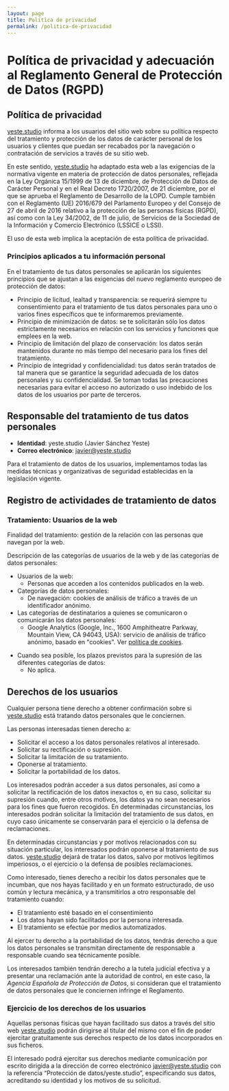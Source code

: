 ```yaml
---
layout: page
title: Política de privacidad
permalink: /politica-de-privacidad
---
```

# Política de privacidad y adecuación al Reglamento General de Protección de Datos (RGPD)

## Política de privacidad

[yeste.studio](https://yeste.studio) informa a los usuarios del sitio web sobre su política respecto del
tratamiento y protección de los datos de carácter personal de los usuarios y clientes que puedan ser 
recabados por la navegación o contratación de servicios a través de su sitio web.

En este sentido, [yeste.studio](https://yeste.studio) ha adaptado esta web a las exigencias de la 
normativa vigente en materia de protección de datos personales, 
reflejada en la Ley Orgánica 15/1999 de 13 de diciembre, de Protección de Datos de Carácter Personal 
y en el Real Decreto 1720/2007, de 21 diciembre, por el que se aprueba el Reglamento de Desarrollo de la LOPD. 
Cumple también con el Reglamento (UE) 2016/679 del Parlamento Europeo y del Consejo de 27 de abril de 2016 relativo
a la protección de las personas físicas (RGPD), así como con la Ley 34/2002, de 11 de julio, 
de Servicios de la Sociedad de la Información y Comercio Electrónico (LSSICE o LSSI).

El uso de esta web implica la aceptación de esta política de privacidad.

### Principios aplicados a tu información personal

En el tratamiento de tus datos personales se aplicarán los siguientes principios que se ajustan a las 
exigencias del nuevo reglamento europeo de protección de datos:

- Principio de licitud, lealtad y transparencia: se requerirá siempre tu consentimiento para el tratamiento de 
tus datos personales para uno o varios fines específicos que te informaremos previamente.
- Principio de minimización de datos: se te solicitarán sólo los datos estrictamente necesarios en relación con los
servicios y funciones que emplees en la web.
- Principio de limitación del plazo de conservación: los datos serán mantenidos durante no más tiempo del 
necesario para los fines del tratamiento.
- Principio de integridad y confidencialidad: tus datos serán tratados de tal manera que se garantice la seguridad 
adecuada de los datos personales y su confidencialidad. Se toman todas las precauciones necesarias para evitar el 
acceso no autorizado o uso indebido de los datos de los usuarios por parte de terceros.

## Responsable del tratamiento de tus datos personales

- **Identidad**: yeste.studio (Javier Sánchez Yeste)
- **Correo electrónico**: javier@yeste.studio 
 
<!---
A efectos de lo previsto en el _Reglamento General de Protección de Datos_ antes citado los datos personales 
que nos envíes a través de los formularios de la web recibirán el tratamiento de datos de _"Usuarios del formulario de contacto de la web”_.
--->

Para el tratamiento de datos de los usuarios, implementamos todas las medidas técnicas y organizativas de 
seguridad establecidas en la legislación vigente.

## Registro de actividades de tratamiento de datos

### Tratamiento: Usuarios de la web

Finalidad del tratamiento: gestión de la relación con las personas que navegan por la web.

Descripción de las categorías de usuarios de la web y de las categorías de datos personales:

- Usuarios de la web:
    - Personas que acceden a los contenidos publicados en la web.
- Categorías de datos personales:
    - De navegación: cookies de análisis de tráfico a través de un identificador anónimo.
- Las categorías de destinatarios a quienes se comunicaron o comunicarán los datos personales:
    - Google Analytics (Google, Inc., 1600 Amphitheatre Parkway, Mountain View, CA 94043, USA): 
    servicio de análisis de tráfico anónimo, basado en "cookies". Ver [política de cookies](/politica-de-cookies).

<!---
    - SW Hosting & C. T., S.L. (C./ Ponent, 13 -15 Pol. Ind. Mas Llado II, 17458 Fornells de la Selva – Girona - Spain): 
    servicio de hosting de la web [artmusic.coach](https://artmusic.coach).
--->
- Cuando sea posible, los plazos previstos para la supresión de las diferentes categorías de datos:
    - No aplica. 

<!---
### Tratamiento: Usuarios del formulario de contacto de la web

Finalidad del tratamiento: gestión de la relación con las personas que envían un mensaje al autor a través del formulario de contacto de la web
a trevés de correo electrónico.

Descripción de las categorías de usuarios del formulario de contacto y de las categorías de datos personales:

- Usuarios del formulario de contacto:
  - Personas que utilizan el formulario de contacto para ponerse en contacto con el autor a través de correo electrónico. 
- Categorías de datos personales:
  - Los necesarios para recibir una respuesta del autor (nombre y email).
  - De identificación: nombre, e-mail.
- Las categorías de destinatarios a quienes se comunicaron o comunicarán los datos personales:
  - SW Hosting & C. T., S.L. (C./ Ponent, 13 -15 Pol. Ind. Mas Llado II, 17458 Fornells de la Selva – Girona - Spain): servicio de hosting de la web [artmusic.coach](https://artmusic.coach).
- Cuando sea posible, los plazos previstos para la supresión de las diferentes categorías de datos:
  - A petición del usuario.
--->
<!---
### Tratamiento: Usuarios suscriptores de la web

Finalidad del tratamiento: gestión de la relación con las personas que se suscriben en la web para recibir por medios 
electrónicos (correo electrónico) noticias, promociones y avisos sobre la actualización de
los contenidos de la web.

Descripción de las categorías de usuarios suscriptores de la web y de las categorías de datos personales:

- Usuarios de la web y suscriptores:
    - Personas que se suscriben en la web para recibir por medios electrónicos (correo electrónico, SMS, Whatsapp, etc)
     noticias, promociones y avisos sobre la actualización de los contenidos de la web.
- Categorías de datos personales:
    - Los necesarios para la notificación de noticias, promociones y avisos.
    - De identificación: nombre y apellidos, teléfono, e-mail.   
- Las categorías de destinatarios a quienes se comunicaron o comunicarán los datos personales:
    - SW Hosting & C. T., S.L. (C./ Ponent, 13 -15 Pol. Ind. Mas Llado II, 17458 Fornells de la Selva – Girona - Spain): servicio de hosting de la web [artmusic.coach](https://artmusic.coach).  
- Cuando sea posible, los plazos previstos para la supresión de las diferentes categorías de datos:
    - A petición del usuario. 
--->
<!---
### Tratamiento: Clientes

Finalidad del tratamiento: gestión de la relación con los clientes.

Descripción de las categorías de clientes y de las categorías de datos personales:

- Clientes: 
    - Personas con las que se mantiene una relación comercial como clientes.
- Categorías de datos personales:
    - Los necesarios para el mantenimiento de la relación comercial. Facturar, enviar publicidad por correo electrónico, servicio postventa y fidelización.
    - De identificación: nombre y apellidos, NIF, dirección postal, teléfonos, e-mail.   
- Las categorías de destinatarios a quienes se comunicaron o comunicarán los datos personales:
    - Administración tributaria.  
- Cuando sea posible, los plazos previstos para la supresión de las diferentes categorías de datos:
    - Los previstos por la legislación fiscal respecto a la prescripción de responsabilidades.
    - A petición del cliente siempre y cuando no haya deudas pendientes ni contratos en curso. 
--->
<!---
### Tratamiento: Clientes potenciales

Finalidad del tratamiento: gestión de la relación con los clientes potenciales.

Descripción de las categorías de clientes potenciales y de las categorías de datos personales:

- Clientes potenciales:
    - Personas con las que se busca mantener una relación comercial como clientes.
- Categorías de datos personales:
    - Los necesarios para la promoción comercial de la empresa.
    - De identificación: nombre y apellidos y dirección postal, teléfonos, e-mail.  
- Las categorías de destinatarios a quienes se comunicaron o comunicarán los datos personales:
    - No se contempla.
- Cuando sea posible, los plazos previstos para la supresión de las diferentes categorías de datos:
    - Un año desde el primer contacto.
--->
<!---
### Tratamiento: Proveedores

Finalidad del tratamiento: gestión de la relación con los proveedores

Descripción de las categorías de proveedores y de las categorías de datos personales:

- Proveedores:
    - Personas con las que se mantiene una relación comercial como proveedores de productos y/o servicios.
- Categorías de datos personales:
    - Los necesarios para el mantenimiento de la relación laboral.
    - De identificación: nombre, NIF, dirección postal, teléfonos, e-mail.
    - Datos bancarios: para la domiciliación de pagos.
- Cuando sea posible, los plazos previstos para la supresión de las diferentes categorías de datos:
    - Los previstos por la legislación fiscal respecto a la prescripción de responsabilidades.
--->
## Derechos de los usuarios

Cualquier persona tiene derecho a obtener confirmación sobre si [yeste.studio](https://yeste.studio)
está tratando datos personales que le conciernen.

Las personas interesadas tienen derecho a:

- Solicitar el acceso a los datos personales relativos al interesado.
- Solicitar su rectificación o supresión.
- Solicitar la limitación de su tratamiento.
- Oponerse al tratamiento.
- Solicitar la portabilidad de los datos.

Los interesados podrán acceder a sus datos personales, así como a solicitar la rectificación de los datos inexactos o, 
en su caso, solicitar su supresión cuando, entre otros motivos, los datos ya no sean necesarios para los fines que 
fueron recogidos. En determinadas circunstancias, los interesados podrán solicitar la limitación del tratamiento 
de sus datos, en cuyo caso únicamente se conservarán para el ejercicio o la defensa de reclamaciones.

En determinadas circunstancias y por motivos relacionados con su situación particular, los interesados podrán 
oponerse al tratamiento de sus datos. [yeste.studio](https://yeste.studio) dejará de 
tratar los datos, salvo por motivos legítimos imperiosos, o el ejercicio o la defensa de posibles reclamaciones. 

Como interesado, tienes derecho a recibir los datos personales que te incumban, que nos hayas facilitado y en un 
formato estructurado, de uso común y lectura mecánica, y a transmitirlos a otro responsable del tratamiento cuando:

- El tratamiento esté basado en el consentimiento
- Los datos hayan sido facilitados por la persona interesada.
- El tratamiento se efectúe por medios automatizados.

Al ejercer tu derecho a la portabilidad de los datos, tendrás derecho a que los datos personales se transmitan 
directamente de responsable a responsable cuando sea técnicamente posible.

Los interesados también tendrán derecho a la tutela judicial efectiva y a presentar una reclamación ante 
la autoridad de control, en este caso, la _Agencia Española de Protección de Datos_, si consideran que el tratamiento 
de datos personales que le conciernen infringe el Reglamento.

### Ejercicio de los derechos de los usuarios
 
Aquellas personas físicas que hayan facilitado sus datos a través del sitio web [yeste.studio](https://yeste.studio) 
podrán dirigirse al titular del mismo con el fin de poder ejercitar gratuitamente sus derechos respecto de los 
datos incorporados en sus ficheros.

El interesado podrá ejercitar sus derechos mediante comunicación por escrito dirigida a la dirección de correo 
electrónico [javier@yeste.studio](mailto:javier@yeste.studio) con la referencia “Protección de datos/yeste.studio”, especificando sus datos, 
acreditando su identidad y los motivos de su solicitud.

